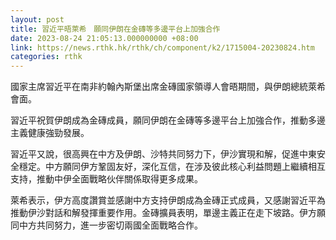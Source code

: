 ```yaml
---
layout: post
title: 習近平晤萊希　願同伊朗在金磚等多邊平台上加強合作
date: 2023-08-24 21:05:13.000000000 +08:00
link: https://news.rthk.hk/rthk/ch/component/k2/1715004-20230824.htm
categories: rthk
---
```


國家主席習近平在南非約翰內斯堡出席金磚國家領導人會晤期間，與伊朗總統萊希會面。

習近平祝賀伊朗成為金磚成員，願同伊朗在金磚等多邊平台上加強合作，推動多邊主義健康強勁發展。

習近平又說，很高興在中方及伊朗、沙特共同努力下，伊沙實現和解，促進中東安全穩定。中方願同伊方鞏固友好，深化互信，在涉及彼此核心利益問題上繼續相互支持，推動中伊全面戰略伙伴關係取得更多成果。

萊希表示，伊方高度讚賞並感謝中方支持伊朗成為金磚正式成員，又感謝習近平為推動伊沙對話和解發揮重要作用。金磚擴員表明，單邊主義正在走下坡路。伊方願同中方共同努力，進一步密切兩國全面戰略合作。
